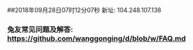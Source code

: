 ##2018年09月28日07时12分07秒 新址: 104.248.107.138
### 兔友常见问题及解答: https://github.com/wanggonging/d/blob/w/FAQ.md
